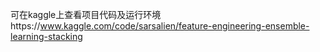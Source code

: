 可在kaggle上查看项目代码及运行环境https://www.kaggle.com/code/sarsalien/feature-engineering-ensemble-learning-stacking
